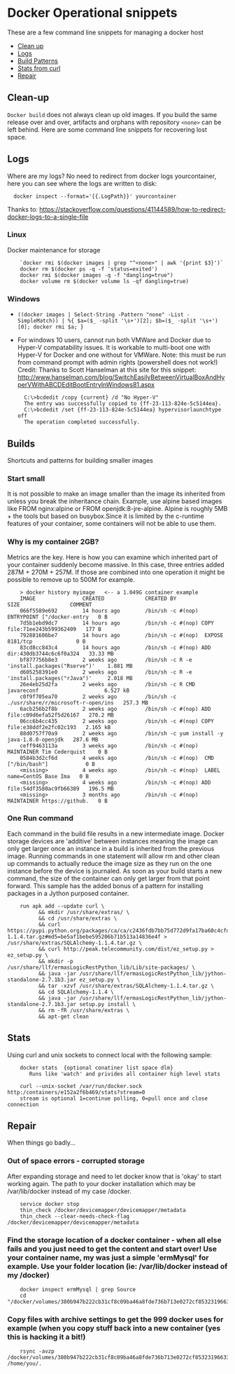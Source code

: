 # Docker Operational snippets
These are a few command line snippets for managing a docker host

* [Clean up](#clean-up)
* [Logs](#logs)
* [Build Patterns](#builds)
* [Stats from curl](#stats)
* [Repair](#repair)

## Clean-up
`Docker build` does not always clean up old images. If you build the same release over and over, artifacts and orphans with repository
`<none>` can be left behind. Here are some command line snippets for recovering lost space.

## Logs
Where are my logs? No need to redirect from docker logs yourcontainer, here you can see where the logs are written to disk:

      docker inspect --format='{{.LogPath}}' yourcontainer
      
Thanks to: https://stackoverflow.com/questions/41144589/how-to-redirect-docker-logs-to-a-single-file

### Linux
Docker maintenance for storage

        `docker rmi $(docker images | grep "^<none>" | awk '{print $3}')`
        docker rm $(docker ps -q -f 'status=exited')
        docker rmi $(docker images -q -f "dangling=true")
        docker volume rm $(docker volume ls -qf dangling=true)

### Windows
* `((docker images | Select-String -Pattern "none" -List -SimpleMatch)) | %{ $a=($_ -split '\s+')[2]; $b=($_ -split '\s+')[0]; docker rmi $a; }`
* For windows 10 users, cannot run both VMWare and Docker due to Hyper-V compatability issues. It is workable to multi-boot one with Hyper-V for Docker and one without for VMWare. Note: this must be run from command prompt with admin rights (powershell does not work!) Credit: Thanks to Scott Hanselman at this site for this snippet:  http://www.hanselman.com/blog/SwitchEasilyBetweenVirtualBoxAndHyperVWithABCDEditBootEntryInWindows81.aspx

        C:\>bcdedit /copy {current} /d "No Hyper-V" 
        The entry was successfully copied to {ff-23-113-824e-5c5144ea}. 
        C:\>bcdedit /set {ff-23-113-824e-5c5144ea} hypervisorlaunchtype off 
        The operation completed successfully.

## Builds
Shortcuts and patterns for building smaller images
### Start small
It is not possible to make an image smaller than the image its inherited from unless you break the inheritance chain.
Example, use alpine based images like FROM nginx:alpine or FROM openjdk:8-jre-alpine. Alpine is roughly 5MB + the tools but
based on busybox.Since it is limited by the c-runtime features of your container, some containers will not be able to use them.

### Why is my container 2GB?
Metrics are the key. Here is how you can examine which inherited part of your container suddenly become massive. In this case, 
three entries added 287M + 270M + 257M. If those are combined into one operation it might be possible to remove up to 500M for example.

        > docker history myimage   <-- a 1.049G container example
        IMAGE               CREATED             CREATED BY                                      SIZE                COMMENT
        066f5589e692        14 hours ago        /bin/sh -c #(nop)  ENTRYPOINT ["/docker-entry   0 B
        7d5b1ebd9dc7        14 hours ago        /bin/sh -c #(nop) COPY file:71ee243b599362409   177 B
        792881606be7        14 hours ago        /bin/sh -c #(nop)  EXPOSE 8181/tcp              0 B
        83cd8cc843c4        14 hours ago        /bin/sh -c #(nop) ADD dir:430db3744c6c6f0a324   33.33 MB
        bf877756b8e3        2 weeks ago         /bin/sh -c R -e 'install.packages("Rserve")'    1.881 MB
        d605258391e0        2 weeks ago         /bin/sh -c R -e 'install.packages("rJava")'     2.018 MB
        26e4eb25d2fa        2 weeks ago         /bin/sh -c R CMD javareconf                     6.527 kB
        c0f9f705ea70        2 weeks ago         /bin/sh -c ./usr/share/r/microsoft-r-open/ins   257.3 MB
        6acb256b2f8b        2 weeks ago         /bin/sh -c #(nop) ADD file:c09d6efa52f5d26167   270.2 MB
        06cc6b4cc435        2 weeks ago         /bin/sh -c #(nop) COPY file:e38ddf2e2fc02c193   2.165 kB
        88d0757f70a9        2 weeks ago         /bin/sh -c yum install -y  java-1.8.0-openjdk   287.6 MB
        ceff9463113a        3 weeks ago         /bin/sh -c #(nop)  MAINTAINER Tim Cederquist    0 B
        0584b3d2cf6d        4 weeks ago         /bin/sh -c #(nop)  CMD ["/bin/bash"]            0 B
        <missing>           4 weeks ago         /bin/sh -c #(nop)  LABEL name=CentOS Base Ima   0 B
        <missing>           4 weeks ago         /bin/sh -c #(nop) ADD file:54df3580ac9fb66389   196.5 MB
        <missing>           3 months ago        /bin/sh -c #(nop)  MAINTAINER https://github.   0 B

### One Run command
Each command in the build file results in a new intermediate image. Docker storage devices are 'additive' between instances meaning the 
image can only get larger once an instance in a build is inherited from the previous image. Running commands in one statement
will allow rm and other clean up commands to actually reduce the image size as they run on the one instance 
before the device is journaled. As soon as your build starts a new command, the size of the container 
can only get larger from that point forward. This sample has the added bonus of a pattern for installing packages in a
Jython purposed container.

        run apk add --update curl \
              && mkdir /usr/share/extras/ \
              && cd /usr/share/extras \
              && curl https://pypi.python.org/packages/ca/ca/c2436fdb7bb75d772d9fa17ba60c4cfded6284eed053a7274b2beb96596a/SQLAlchemy-1.1.4.tar.gz#md5=be5af1bebe595206b71b513a14836e4f > /usr/share/extras/SQLAlchemy-1.1.4.tar.gz \
              && curl http://peak.telecommunity.com/dist/ez_setup.py > ez_setup.py \ 
              && mkdir -p /usr/share/llf/ermasLogicRestPython_lib/Lib/site-packages/ \
              && java -jar /usr/share/llf/ermasLogicRestPython_lib/jython-standalone-2.7.1b3.jar ez_setup.py \
              && tar -xzvf /usr/share/extras/SQLAlchemy-1.1.4.tar.gz \
              && cd SQLAlchemy-1.1.4 \
              && java -jar /usr/share/llf/ermasLogicRestPython_lib/jython-standalone-2.7.1b3.jar setup.py install \
              && rm -fR /usr/share/extras \
              && apt-get clean
              
## Stats
Using curl and unix sockets to connect local with the following sample:

        docker stats  {optional conatiner list space dlm}
           Runs like 'watch' and privides all container high level stats
           
        curl --unix-socket /var/run/docker.sock http:/containers/e152a2f6b469/stats?stream=0
        stream is optional 1=continue polling, 0=pull once and close connection

## Repair
When things go badly...
### Out of space errors - corrupted storage
After expanding storage and need to let docker know that is 'okay' to start working again. The path to your docker installation which may be /var/lib/docker instead of my case /docker.

        service docker stop
        thin_check /docker/devicemapper/devicemapper/metadata
        thin_check --clear-needs-check-flag /docker/devicemapper/devicemapper/metadata
### Find the storage location of a docker container - when all else fails and you just need to get the content and start over! Use your container name, my was just a simple 'ermMysql' for example. Use your folder location (ie: /var/lib/docker instead of my /docker)

        docker inspect ermMysql | grep Source
        cd "/docker/volumes/380b947b222cb31cf8c09ba46a8fde736b713e0272cf85323196633cea94cd0c/_data"
### Copy files with archive settings to get the 999 docker uses for example (when you copy stuff back into a new container (yes this is hacking it a bit!)

        rsync -avzp /docker/volumes/380b947b222cb31cf8c09ba46a8fde736b713e0272cf85323196633cea94cd0c/_data/* /home/you/.
